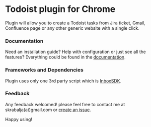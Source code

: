 # Todoist plugin for Chrome
Plugin will allow you to create a Todoist tasks from Jira ticket, Gmail, Confluence page or any other generic website with a single click.

### Documentation
Need an installation guide? Help with configuration or just see all the features? Everything could be found in the [documentation](https://github.com/Skamaniak/TodoistChromeExtension/wiki).

### Frameworks and Dependencies
Plugin uses only one 3rd party script which is [InboxSDK](https://www.inboxsdk.com/).

### Feedback
Any feedback welcomed! please feel free to contact me at skrabalja(at)gmail.com or [create an issue](https://github.com/Skamaniak/TodoistChromeExtension/issues).

Happy using!
